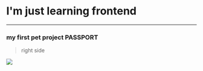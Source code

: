 # I'm just learning frontend
---
### my first pet project PASSPORT
>right side

![](https://disk.yandex.ru/i/OPac--znf_O4oQ)
